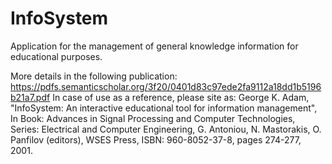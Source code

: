 # InfoSystem
Application for the management of general knowledge information for educational purposes.

More details in the following publication: https://pdfs.semanticscholar.org/3f20/0401d83c97ede2fa9112a18dd1b5196b21a7.pdf 
In case of use as a reference, please site as: George K. Adam, "InfoSystem: An interactive educational tool for information management", In Book: Advances in Signal Processing and Computer Technologies, Series: Electrical and Computer Engineering, G. Antoniou, N. Mastorakis, O. Panfilov (editors), WSES Press, ISBN: 960-8052-37-8, pages 274-277, 2001.
